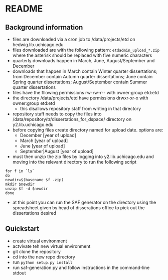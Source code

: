 # README

## Background information 

- files are downloaded via a cron job to /data/projects/etd on hedwig.lib.uchicago.edu
- files downloaded are with the following pattern: ```etdadmin_upload_*.zip``` where the asterisk should be replaced with five numeric characters
- quarterly downloads happen in March, June, August/September and December
- downloads that happen in March contain Winter quarter dissertations; from December contain Autumn quarter dissertations; June contain Spring quarter dissertations; August/September contain Summer quarter dissertations
- files have the fllowing permissions rw-rw-r-- with owner:group etd:etd
- the directory /data/projects/etd have permissions drwxr-xr-x with owner:group etd:etd
  - this disallows repository staff from writing in that directory
- repository staff needs to copy the files into /data/repository/tr/dissertations_for_dspace/ directory on y2.lib.uchicago.edu
- before copying files create directory named for upload date. options are:
   - December [year of upload]
   - March [year of upload]
   - June [year of upload]
   - September|August [year of upload]
- must then unzip the zip files by logging into y2.lib.uchicago.edu and moving into the relevant directory to run the following script
```
for f in `ls`
do
newdir=$(basename $f .zip)
mkdir $newdir
unzip $f -d $newdir
done
```
- at this point you can run the SAF generator on the directory using the spreadsheet given by head of disserations office to pick out the dissertations desired

## Quickstart

- create virtual environment
- actvivate teh new virtual environment
- git clone the repository
- cd into the new repo directory
- run ```python setup.py install```
- run saf-generation.py and follow instructions in the command-line stdout
